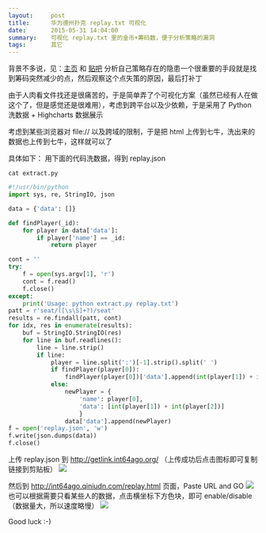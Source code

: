 ```yaml
---
layout:     post
title:      华为德州扑克 replay.txt 可视化
date:       2015-05-31 14:04:00
summary:    可视化 replay.txt 里的金币+筹码数，便于分析策略的漏洞
tags:       其它
---
```



背景不多说，见：[主页][1] 和 [贴吧][2]
分析自己策略存在的隐患一个很重要的手段就是找到筹码突然减少的点，然后观察这个点失策的原因，最后打补丁

由于人肉看文件找还是很痛苦的，于是简单弄了个可视化方案（虽然已经有人在做这个了，但是感觉还是很难用），考虑到跨平台以及少依赖，于是采用了 Python 洗数据 + Highcharts 数据展示

考虑到某些浏览器对 file:// 以及跨域的限制，于是把 html 上传到七牛，洗出来的数据也上传到七牛，这样就可以了

具体如下：
用下面的代码洗数据，得到 replay.json

`cat extract.py`
```python
#!/usr/bin/python
import sys, re, StringIO, json

data = {'data': []}

def findPlayer(_id):
    for player in data['data']:
        if player['name'] == _id:
            return player

cont = ''
try:
    f = open(sys.argv[1], 'r')
    cont = f.read()
    f.close()
except:
    print('Usage: python extract.py replay.txt')
patt = r'seat/([\s\S]+?)/seat'
results = re.findall(patt, cont)
for idx, res in enumerate(results):
    buf = StringIO.StringIO(res)
    for line in buf.readlines():
        line = line.strip()
        if line:
            player = line.split(':')[-1].strip().split(' ')
            if findPlayer(player[0]):
                findPlayer(player[0])['data'].append(int(player[1]) + int(player[2]))
            else:
                newPlayer = {
                    'name': player[0],
                    'data': [int(player[1]) + int(player[2])]
                    }
                data['data'].append(newPlayer)
f = open('replay.json', 'w')
f.write(json.dumps(data))
f.close()
```

上传 replay.json 到 http://getlink.int64ago.org/ （上传成功后点击图标即可复制链接到剪贴板）
![][3]

然后到 http://int64ago.qiniudn.com/replay.html 页面，Paste URL and GO
![][4]
也可以根据需要只看某些人的数据，点击横坐标下方色块，即可 enable/disable （数据量大，所以速度略慢）
![][5]

Good luck :-)

  [1]: http://career-elite.huawei.com/CS/
  [2]: http://tieba.baidu.com/f?kw=2015%E5%8D%8E%E4%B8%BA%E8%BD%AF%E4%BB%B6%E7%B2%BE%E8%8B%B1%E6%8C%91%E6%88%98%E8%B5%9B&ie=utf-8
  [3]: http://int64ago.qiniudn.com/c2l76byet57b9.png
  [4]: http://int64ago.qiniudn.com/zvnwc4dmo0f6r.png
  [5]: http://int64ago.qiniudn.com/psq51mr3haor.png
